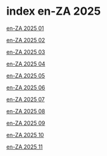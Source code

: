 # index en-ZA 2025

<a href="./01">en-ZA 2025 01</a>

<a href="./02">en-ZA 2025 02</a>

<a href="./03">en-ZA 2025 03</a>

<a href="./04">en-ZA 2025 04</a>

<a href="./05">en-ZA 2025 05</a>

<a href="./06">en-ZA 2025 06</a>

<a href="./07">en-ZA 2025 07</a>

<a href="./08">en-ZA 2025 08</a>

<a href="./09">en-ZA 2025 09</a>

<a href="./10">en-ZA 2025 10</a>

<a href="./11">en-ZA 2025 11</a>
